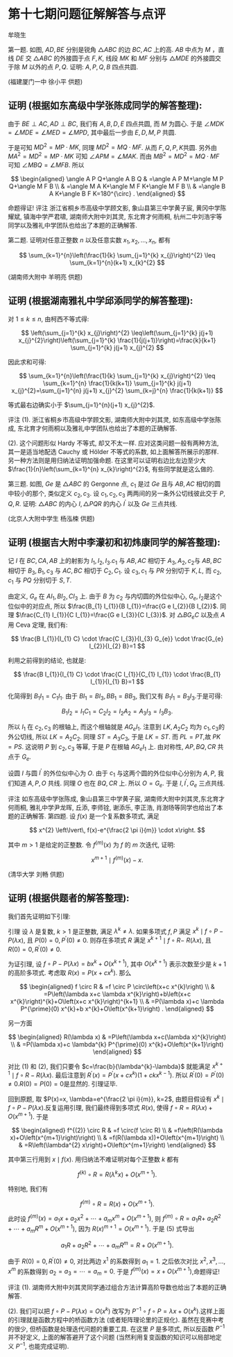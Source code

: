 # 第十七期问题征解解答与点评 

牟晓生

第一题. 如图, $A D, B E$ 分别是锐角 $\triangle A B C$ 的边 $B C, A C$ 上的高. $A B$ 中点为 $M$ ，直线 $D E$ 交 $\triangle A B C$ 的外接圆于点 $F, K$, 线段 $M K$ 和 $M F$ 分别与 $\triangle M D E$ 的外接圆交于除 $M$ 以外的点 $P, Q$. 证明: $A, P, Q, B$ 四点共圆.



(福建厦门一中 徐小平 供题)

## 证明 (根据如东高级中学张陈成同学的解答整理):

由于 $B E \perp A C, A D \perp B C$, 我们有 $A, B, D, E$ 四点共圆, 而 $M$ 为圆心. 于是 $\angle M D K=\angle M D E=\angle M E D=\angle M P D$, 其中最后一步由 $E, D, M, P$ 共圆.

于是可知 $M D^{2}=M P \cdot M K$, 同理 $M D^{2}=M Q \cdot M F$. 从而 $F, Q, P, K$共圆. 另外由 $M A^{2}=M D^{2}=M P \cdot M K$ 可知 $\angle A P M=\angle M A K$. 而由 $M B^{2}=M D^{2}=M Q \cdot M F$ 可知 $\angle M B Q=\angle M F B$. 所以

$$
\begin{aligned}
\angle A P Q+\angle A B Q & =\angle A P M+\angle M P Q+\angle M F B \\
& =\angle M A K+\angle M F K+\angle M F B \\
& =\angle B A K+\angle B F K=180^{\circ} .
\end{aligned}
$$

命题得证!
评注 浙江省桐乡市高级中学顾文影, 象山县第三中学黄子宸, 黄冈中学陈耀斌, 镇海中学严君啸, 湖南师大附中刘其灵, 东北育才何雨桐, 杭州二中刘浩宇等同学以及雅礼中学团队也给出了本题的正确解答.

第二题. 证明对任意正整数 $n$ 以及任意实数 $x_{1}, x_{2}, \ldots, x_{n}$, 都有

$$
\sum_{k=1}^{n}\left(\frac{1}{k} \sum_{j=1}^{k} x_{j}\right)^{2} \leq \sum_{k=1}^{n}(k+1) x_{k}^{2}
$$

(湖南师大附中 羊明亮 供题)

## 证明 (根据湖南雅礼中学邱添同学的解答整理):

对 $1 \leq k \leq n$, 由柯西不等式得:

$$
\left(\sum_{j=1}^{k} x_{j}\right)^{2} \leq\left(\sum_{j=1}^{k} j(j+1) x_{j}^{2}\right)\left(\sum_{j=1}^{k} \frac{1}{j(j+1)}\right)=\frac{k}{k+1} \sum_{j=1}^{k} j(j+1) x_{j}^{2}
$$

因此求和可得:

$$
\sum_{k=1}^{n}\left(\frac{1}{k} \sum_{j=1}^{k} x_{j}\right)^{2} \leq \sum_{k=1}^{n} \frac{1}{k(k+1)} \sum_{j=1}^{k} j(j+1) x_{j}^{2}=\sum_{j=1}^{n} j(j+1) x_{j}^{2} \sum_{k=j}^{n} \frac{1}{k(k+1)}
$$

等式最右边确实小于 $\sum_{j=1}^{n}(j+1) x_{j}^{2}$.

评注 (1). 浙江省桐乡市高级中学顾文影, 湖南师大附中刘其灵, 如东高级中学张陈成, 东北育才何雨桐以及雅礼中学团队也给出了本题的正确解答.

(2). 这个问题形似 Hardy 不等式, 却又不太一样. 应对这类问题一般有两种方法, 其一是适当地配选 Cauchy 或 Hölder 不等式的系数, 如上面解答所展示的那样. 另一种方法则是用归纳法证明加强命题. 在这里可以证明右边比左边至少大 $\frac{1}{n}\left(\sum_{k=1}^{n} x_{k}\right)^{2}$, 有些同学就是这么做的.

第三题. 如图, $G e$ 是 $\triangle A B C$ 的 Gergonne 点, $c_{1}$ 是过 $G e$ 且与 $A B, A C$ 相切的圆中较小的那个, 类似定义 $c_{2}, c_{3}$. 设 $c_{1}, c_{2}, c_{3}$ 两两间的另一条外公切线彼此交于 $P, Q, R$. 证明: $\triangle A B C$ 的内心 $I, \triangle P Q R$ 的内心 $I^{\prime}$ 以及 $G e$ 三点共线.

(北京人大附中学生 杨泓梀 供题)

## 证明 (根据吉大附中李濛初和初炜康同学的解答整理):

记 $I$ 在 $B C, C A, A B$ 上的射影为 $I_{1}, I_{2}, I_{3} . c_{1}$ 与 $A B, A C$ 相切于 $A_{3}, A_{2}, c_{2}$与 $A B, B C$ 相切于 $B_{3}, B_{1}, c_{3}$ 与 $A C, B C$ 相切于 $C_{2}, C_{1}$. 设 $c_{3}, c_{1}$ 与 $P R$ 分别切于 $K, L$, 而 $c_{2}, c_{1}$ 与 $P Q$ 分别切于 $S, T$.



由定义, $G_{e}$ 在 $A I_{1}, B I_{2}, C I_{3}$ 上. 由于 $B$ 为 $c_{2}$ 与内切圆的外位似中心, $G_{e}, I_{2}$是这个位似中的对应点, 所以 $\frac{B_{1} I_{1}}{B I_{1}}=\frac{G e I_{2}}{B I_{2}}$. 同理 $\frac{C_{1} I_{1}}{C I_{1}}=\frac{G e I_{3}}{C I_{3}}$. 对 $\triangle B G_{e} C$ 以及点 $A$ 用 Ceva 定理, 我们有:

$$
\frac{B I_{1}}{I_{1} C} \cdot \frac{C I_{3}}{I_{3} G_{e}} \cdot \frac{G_{e} I_{2}}{I_{2} B}=1
$$

利用之前得到的结论, 也就是:

$$
\frac{B I_{1}}{I_{1} C} \cdot \frac{C I_{1}}{C_{1} I_{1}} \cdot \frac{B_{1} I_{1}}{I_{1} B}=1
$$

化简得到 $B_{1} I_{1}=C_{1} I_{1}$. 由于 $B I_{1}=B I_{3}, B B_{1}=B B_{3}$, 我们又有 $B_{1} I_{1}=B_{3} I_{3}$.于是可得:

$$
B_{1} I_{2}=I_{1} C_{1}=C_{2} I_{2}=I_{2} A_{2}=A_{3} I_{3}=I_{3} B_{3} .
$$

所以 $I_{1}$ 在 $c_{2}, c_{3}$ 的根轴上, 而这个根轴就是 $A G_{e} I_{1}$. 注意到 $L K, A_{2} C_{2}$ 均为 $c_{1}, c_{3}$的外公切线, 所以 $L K=A_{2} C_{2}$. 同理 $S T=A_{3} C_{3}$, 于是 $L K=S T$. 而 $P L=P T$,故 $P K=P S$. 这说明 $P$ 到 $c_{2}, c_{3}$ 等幂, 于是 $P$ 在根轴 $A G_{e} I_{1}$ 上. 由对称性, $A P, B Q, C R$ 共点于 $G_{e}$.

设圆 $I$ 与圆 $I^{\prime}$ 的外位似中心为 $O$. 由于 $c_{1}$ 与这两个圆的外位似中心分别为 $A, P$, 我们知道 $A, P, O$ 共线. 同理 $O$ 也在 $B Q, C R$ 上. 所以 $O=G_{e}$. 于是 $I, I^{\prime}, G_{e}$ 三点共线.

评注 如东高级中学张陈成, 象山县第三中学黄子宸, 湖南师大附中刘其灵,东北育才何雨桐, 雅礼中学尹龙晖, 丘添, 李师铨, 谢添乐, 李正浩, 肖澍旸等同学也给出了本题的正确解答.
第四题. 设 $f(x)$ 是一个复系数多项式, 满足

$$
x^{2} \left\lvert\, f(x)-e^{\frac{2 \pi i}{m}} \cdot x\right.
$$

其中 $m>1$ 是给定的正整数. 令 $f^{(m)}(x)$ 为 $f$ 的 $m$ 次迭代, 证明:

$$
x^{m+1} \mid f^{(m)}(x)-x .
$$

(清华大学 刘畅 供题)

## 证明 (根据供题者的解答整理):

我们首先证明如下引理:

引理 设 $\lambda$ 是复数, $k>1$ 是正整数, 满足 $\lambda^{k} \neq \lambda$. 如果多项式 $f, P$ 满足 $x^{k} \mid f \circ P-P(\lambda x)$, 且 $P(0)=0, P^{\prime}(0) \neq 0$. 则存在多项式 $R$ 满足 $x^{k+1} \mid f \circ R-$ $R(\lambda x)$, 且 $R(0)=0, R^{\prime}(0) \neq 0$.

为证引理, 设 $f \circ P-P(\lambda x)=b x^{k}+O\left(x^{k+1}\right)$, 其中 $O\left(x^{k+1}\right)$ 表示次数至少是 $k+1$ 的高阶多项式. 考虑取 $R(x)=P\left(x+c x^{k}\right)$. 那么

$$
\begin{aligned}
f \circ R & =f \circ P \circ\left(x+c x^{k}\right) \\
& =P\left(\lambda x+c \lambda x^{k}\right)+b\left(x+c x^{k}\right)^{k}+O\left(x+c x^{k}\right)^{k+1} \\
& =P(\lambda x)+c \lambda P^{\prime}(0) x^{k}+b x^{k}+O\left(x^{k+1}\right) .
\end{aligned}
$$

另一方面

$$
\begin{aligned}
R(\lambda x) & =P\left(\lambda x+c(\lambda x)^{k}\right) \\
& =P(\lambda x)+c \lambda^{k} P^{\prime}(0) x^{k}+O\left(x^{k+1}\right)
\end{aligned}
$$

对比 (1) 和 (2), 我们只要令 $c=\frac{b}{\lambda^{k}-\lambda}$ 就能满足 $x^{k+1} \mid f \circ R-R(\lambda x)$. 最后注意到 $R^{\prime}(x)=P^{\prime}\left(x+c x^{k}\right)\left(1+c k x^{k-1}\right)$. 所以 $R^{\prime}(0)=P^{\prime}(0) \neq 0 . R(0)=P(0)=0$是显然的. 引理证毕.

回到原题, 取 $P(x)=x, \lambda=e^{\frac{2 \pi i}{m}}, k=2$, 由题目假设有 $x^{k} \mid f \circ P-P(\lambda x)$.反复运用引理, 我们最终得到多项式 $R(x)$, 使得 $f \circ R=R(\lambda x)+O\left(x^{m+1}\right)$. 于是

$$
\begin{aligned}
f^{(2)} \circ R & =f \circ(f \circ R) \\
& =f\left(R(\lambda x)+O\left(x^{m+1}\right)\right) \\
& =f(R(\lambda x))+O\left(x^{m+1}\right) \\
& =R\left(\lambda^{2} x\right)+O\left(x^{m+1}\right)
\end{aligned}
$$

其中第三行用到 $x \mid f(x)$. 用归纳法不难证明对每个正整数 $k$ 都有

$$
f^{(k)} \circ R=R\left(\lambda^{k} x\right)+O\left(x^{m+1}\right) .
$$

特别地, 我们有

$$
f^{(m)} \circ R=R(x)+O\left(x^{m+1}\right) .
$$

此时设 $f^{(m)}(x)=a_{1} x+a_{2} x^{2}+\cdots+a_{m} x^{m}+O\left(x^{m+1}\right)$, 则 $f^{(m)} \circ R=a_{1} R+$ $a_{2} R^{2}+\cdots+a_{m} R^{m}+O\left(x^{m+1}\right)$, 因为 $R(x)^{m+1}=O\left(x^{m+1}\right)$. 于是 (5) 式导出

$$
a_{1} R+a_{2} R^{2}+\cdots+a_{m} R^{m}=R+O\left(x^{m+1}\right) .
$$

由于 $R(0)=0, R^{\prime}(0) \neq 0$, 对比两边 $x^{1}$ 的系数得到 $a_{1}=1$. 之后依次对比 $x^{2}, x^{3}, \ldots, x^{m}$ 的系数得到 $a_{2}=a_{3}=\cdots=a_{m}=0$. 于是 $f^{(m)}(x)=x+O\left(x^{m+1}\right)$,命题得证!

评注 (1). 湖南师大附中刘其灵同学通过组合方法计算高阶导数也给出了本题的正确解答.

(2). 我们可以把 $f \circ P-P(\lambda x)=O\left(x^{k}\right)$ 改写为 $P^{-1} \circ f \circ P=\lambda x+O\left(x^{k}\right)$.这样上面的引理就是函数方程中的桥函数方法 (或者矩阵理论里的正规化). 虽然在竞赛中考的很少, 但桥函数是处理迭代问题的重要工具. 在这里 $P$ 是多项式, 所以反函数 $P^{-1}$ 并不好定义, 上面的解答避开了这个问题 (当然利用复变函数的知识可以局部地定义 $P^{-1}$, 也能完成证明).

